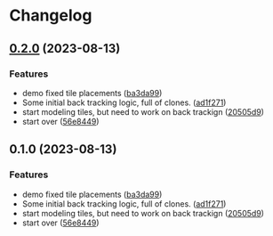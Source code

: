 # Changelog

## [0.2.0](https://github.com/emarcotte/ac3/compare/v0.1.0...v0.2.0) (2023-08-13)


### Features

* demo fixed tile placements ([ba3da99](https://github.com/emarcotte/ac3/commit/ba3da99744f9efb1aa7db08e1e206159c3d86fe4))
* Some initial back tracking logic, full of clones. ([ad1f271](https://github.com/emarcotte/ac3/commit/ad1f271aaa562f0242924469fae2b06051684969))
* start modeling tiles, but need to work on back trackign ([20505d9](https://github.com/emarcotte/ac3/commit/20505d953cb10cd2b395beb53aa3952a96b249bc))
* start over ([56e8449](https://github.com/emarcotte/ac3/commit/56e84493c6097a26dd37abccd6b9edb787efb349))

## 0.1.0 (2023-08-13)


### Features

* demo fixed tile placements ([ba3da99](https://github.com/emarcotte/ac3/commit/ba3da99744f9efb1aa7db08e1e206159c3d86fe4))
* Some initial back tracking logic, full of clones. ([ad1f271](https://github.com/emarcotte/ac3/commit/ad1f271aaa562f0242924469fae2b06051684969))
* start modeling tiles, but need to work on back trackign ([20505d9](https://github.com/emarcotte/ac3/commit/20505d953cb10cd2b395beb53aa3952a96b249bc))
* start over ([56e8449](https://github.com/emarcotte/ac3/commit/56e84493c6097a26dd37abccd6b9edb787efb349))
